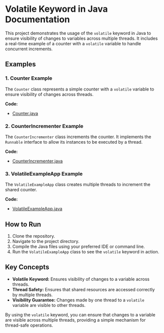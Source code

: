 # Volatile Keyword in Java Documentation

This project demonstrates the usage of the `volatile` keyword in Java to ensure visibility of changes to variables across multiple threads. It includes a real-time example of a counter with a `volatile` variable to handle concurrent increments.

## Examples

### 1. Counter Example

The `Counter` class represents a simple counter with a `volatile` variable to ensure visibility of changes across threads.

**Code:**
- [Counter.java](../../java/src/awesome/lld/java/concurrency/volatilekeyword/Counter.java)

### 2. CounterIncrementer Example

The `CounterIncrementer` class increments the counter. It implements the `Runnable` interface to allow its instances to be executed by a thread.

**Code:**
- [CounterIncrementer.java](../../java/src/awesome/lld/java/concurrency/volatilekeyword/CounterIncrementer.java)

### 3. VolatileExampleApp Example

The `VolatileExampleApp` class creates multiple threads to increment the shared counter.

**Code:**
- [VolatileExampleApp.java](../../java/src/awesome/lld/java/concurrency/volatilekeyword/VolatileExampleApp.java)

## How to Run

1. Clone the repository.
2. Navigate to the project directory.
3. Compile the Java files using your preferred IDE or command line.
4. Run the `VolatileExampleApp` class to see the `volatile` keyword in action.

## Key Concepts

- **Volatile Keyword:** Ensures visibility of changes to a variable across threads.
- **Thread Safety:** Ensures that shared resources are accessed correctly by multiple threads.
- **Visibility Guarantee:** Changes made by one thread to a `volatile` variable are visible to other threads.

By using the `volatile` keyword, you can ensure that changes to a variable are visible across multiple threads, providing a simple mechanism for thread-safe operations.
